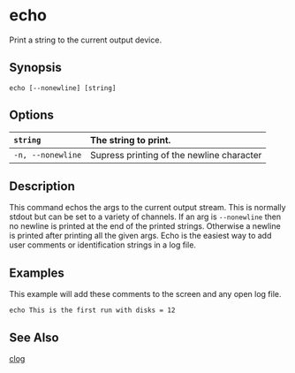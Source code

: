 # echo #

Print a string to the current output device.

## Synopsis ##

```
echo [--nonewline] [string]
```

## Options ##

| `string` | The string to print. |
|:---------|:---------------------|
| `-n, --nonewline` | Supress printing of the newline character |

## Description ##

This command echos the args to the current output stream. This is normally
stdout but can be set to a variety of channels. If an arg is `--nonewline` then
no newline is printed at the end of the printed strings. Otherwise a newline is
printed after printing all the given args. Echo is the easiest way to add user
comments or identification strings in a log file.

## Examples ##

This example will add these comments to the screen and any open log file.

```
echo This is the first run with disks = 12
```

## See Also ##

[clog](cmd_clog.md)
